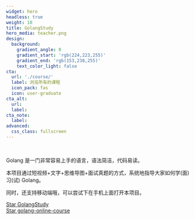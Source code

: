 ```yaml
---
widget: hero
headless: true
weight: 10
title: GolangStudy
hero_media: teacher.png
design:
  background:
    gradient_angle: 0
    gradient_start: 'rgb(224,223,255)'
    gradient_end: 'rgb(153,238,255)'
    text_color_light: false
cta:
  url: './course/'
  label: 浏览所有的课程
  icon_pack: fas
  icon: user-graduate
cta_alt:
  url:
  label:
cta_note:
  label:
advanced:
  css_class: fullscreen
---
```


<br>

Golang 是一门非常容易上手的语言，语法简洁，代码易读。

本项目通过短视频+文字+思维导图+面试真题的方式，系统地指导大家如何学(面)习(试) Golang。

同时，还支持移动端哦，可以尝试下在手机上面打开本项目。

<a class="github-button" href="https://github.com/cnymw/GolangStudy" data-icon="octicon-star" data-size="large" data-show-count="true" aria-label="Star GolangStudy">Star GolangStudy</a>
<br>
<a class="github-button" href="https://github.com/cnymw/golang-online-course" data-icon="octicon-star" data-size="large" data-show-count="true" aria-label="Star golang-online-course">Star golang-online-course</a>
<script async defer src="https://buttons.github.io/buttons.js"></script>
